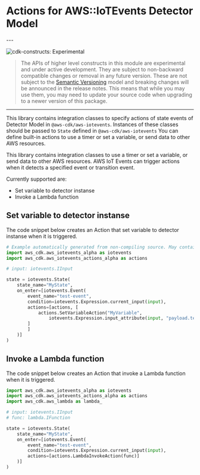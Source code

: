 # Actions for AWS::IoTEvents Detector Model

<!--BEGIN STABILITY BANNER-->---


![cdk-constructs: Experimental](https://img.shields.io/badge/cdk--constructs-experimental-important.svg?style=for-the-badge)

> The APIs of higher level constructs in this module are experimental and under active development.
> They are subject to non-backward compatible changes or removal in any future version. These are
> not subject to the [Semantic Versioning](https://semver.org/) model and breaking changes will be
> announced in the release notes. This means that while you may use them, you may need to update
> your source code when upgrading to a newer version of this package.

---
<!--END STABILITY BANNER-->

This library contains integration classes to specify actions of state events of Detector Model in `@aws-cdk/aws-iotevents`.
Instances of these classes should be passed to `State` defined in `@aws-cdk/aws-iotevents`
You can define built-in actions to use a timer or set a variable, or send data to other AWS resources.

This library contains integration classes to use a timer or set a variable, or send data to other AWS resources.
AWS IoT Events can trigger actions when it detects a specified event or transition event.

Currently supported are:

* Set variable to detector instanse
* Invoke a Lambda function

## Set variable to detector instanse

The code snippet below creates an Action that set variable to detector instanse
when it is triggered.

```python
# Example automatically generated from non-compiling source. May contain errors.
import aws_cdk.aws_iotevents_alpha as iotevents
import aws_cdk.aws_iotevents_actions_alpha as actions

# input: iotevents.IInput

state = iotevents.State(
    state_name="MyState",
    on_enter=[iotevents.Event(
        event_name="test-event",
        condition=iotevents.Expression.current_input(input),
        actions=[actions, [
            actions.SetVariableAction("MyVariable",
                iotevents.Expression.input_attribute(input, "payload.temperature"))
        ]
        ]
    )]
)
```

## Invoke a Lambda function

The code snippet below creates an Action that invoke a Lambda function
when it is triggered.

```python
import aws_cdk.aws_iotevents_alpha as iotevents
import aws_cdk.aws_iotevents_actions_alpha as actions
import aws_cdk.aws_lambda as lambda_

# input: iotevents.IInput
# func: lambda.IFunction

state = iotevents.State(
    state_name="MyState",
    on_enter=[iotevents.Event(
        event_name="test-event",
        condition=iotevents.Expression.current_input(input),
        actions=[actions.LambdaInvokeAction(func)]
    )]
)
```
